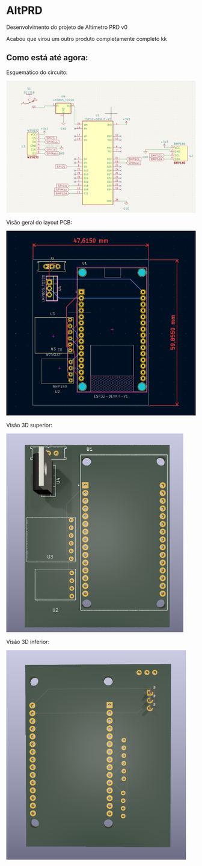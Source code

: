 # AltPRD
Desenvolvimento do projeto de Altímetro PRD v0 

Acabou que virou um outro produto completamente completo kk

## Como está até agora: 

Esquemático do circuito:

![SCH1](AltPRD_v0/AltPRDv0/SCH1.png)

Visão geral do layout PCB:

![PCB1](AltPRD_v0/AltPRDv0/PCB1.png)

Visão 3D superior:

![PCB2](AltPRD_v0/AltPRDv0/PCB2.png)

Visão 3D inferior:

![PCB3](AltPRD_v0/AltPRDv0/PCB3.png)
